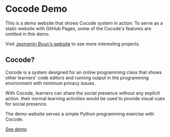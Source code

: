 # Cocode Demo

This is a demo website that shows Cocode system in action. 
To serve as a static website with GitHub Pages, some of the Cocode's features are omitted in this demo.

Visit [Jeongmin Byun's website](http://jeongmin.byun.me/) to see more interesting projects.

## Cocode?

Cocode is a system designed for an online programming class that shows 
other learners' code editors and running output in the programming environment 
with minimum privacy issues. 

With Cocode, learners can share the social presence without any explicit action. 
their normal learning activities would be used to provide visual cues for social presence.

The demo website serves a simple Python programming exercise with Cocode.

[See demo](http://jmbyun.github.io/cocode-demo)